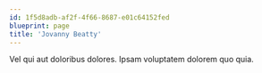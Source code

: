 ```yaml
---
id: 1f5d8adb-af2f-4f66-8687-e01c64152fed
blueprint: page
title: 'Jovanny Beatty'
---
```

Vel qui aut doloribus dolores. Ipsam voluptatem dolorem quo quia.